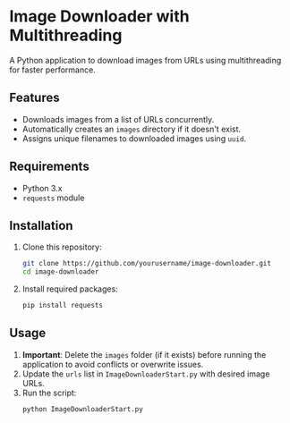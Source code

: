 # Image Downloader with Multithreading

A Python application to download images from URLs using multithreading for faster performance. 

## Features
- Downloads images from a list of URLs concurrently.
- Automatically creates an `images` directory if it doesn't exist.
- Assigns unique filenames to downloaded images using `uuid`.

## Requirements
- Python 3.x
- `requests` module

## Installation
1. Clone this repository:
    ```bash
    git clone https://github.com/yourusername/image-downloader.git
    cd image-downloader
    ```

2. Install required packages:
    ```bash
    pip install requests
    ```

## Usage
1. **Important**: Delete the `images` folder (if it exists) before running the application to avoid conflicts or overwrite issues.
2. Update the `urls` list in `ImageDownloaderStart.py` with desired image URLs.
3. Run the script:
    ```bash
    python ImageDownloaderStart.py
    ```

